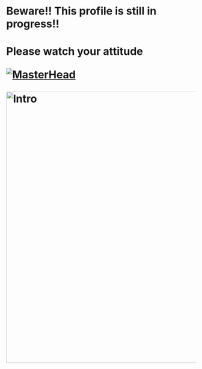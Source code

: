<h1>Beware!! This profile is still in progress!!<h1>
<p>Please watch your attitude<p>

[![MasterHead](https://media.giphy.com/media/lRLzrbhmh5pFf4jOga/giphy.gif)](https://github.com/muhammadlinoex2005)

<img align="center" alt="Intro" width="720" src="https://cdna.artstation.com/p/assets/images/images/025/965/386/original/lennart-butz-idea5anim4.gif">





<!---
muhammadlinoex2005/muhammadlinoex2005 is a ✨ special ✨ repository because its `README.md` (this file) appears on your GitHub profile.
You can click the Preview link to take a look at your changes.
--->
